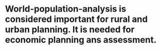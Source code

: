 # World-population-analysis is considered important for rural and urban planning. It is needed for economic planning ans assessment.
